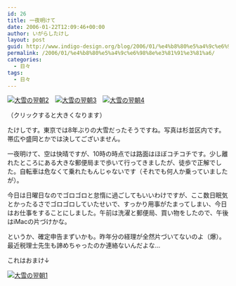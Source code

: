 ```yaml
---
id: 26
title: 一夜明けて
date: 2006-01-22T12:09:46+00:00
author: いがらしたけし
layout: post
guid: http://www.indigo-design.org/blog/2006/01/%e4%b8%80%e5%a4%9c%e6%98%8e%e3%81%91%e3%81%a6/
permalink: /2006/01/%e4%b8%80%e5%a4%9c%e6%98%8e%e3%81%91%e3%81%a6/
categories:
  - 日々
tags:
  - 日々
---
```

<a href="http://blog-imgs-29.fc2.com/a/r/m/armadillo75/060122c.jpg" target="_blank"><img src="http://blog-imgs-29.fc2.com/a/r/m/armadillo75/060122cs.jpg" alt="大雪の翌朝2" border="0" /></a>　<a href="http://blog-imgs-29.fc2.com/a/r/m/armadillo75/060122b.jpg" target="_blank"><img src="http://blog-imgs-29.fc2.com/a/r/m/armadillo75/060122bs.jpg" alt="大雪の翌朝3" border="0" /></a>　<a href="http://blog-imgs-29.fc2.com/a/r/m/armadillo75/060122a.jpg" target="_blank"><img src="http://blog-imgs-29.fc2.com/a/r/m/armadillo75/060122as.jpg" alt="大雪の翌朝4" border="0" /></a>
  
（クリックすると大きくなります）
  
たけしです。東京では8年ぶりの大雪だったそうですね。写真は杉並区内です。帯広や盛岡とかでは決してございません。
  
一夜明けて、空は快晴ですが、10時の時点では路面はほぼコチコチです。少し離れたところにある大きな郵便局まで歩いて行ってきましたが、徒歩で正解でした。自転車は危なくて乗れたもんじゃないです（それでも何人か乗っていましたが）。

<!--more-->


  
今日は日曜日なのでゴロゴロと怠惰に過ごしてもいいわけですが、ここ数日眠気とかったるさでゴロゴロしていたせいで、すっかり用事がたまってしまい、今日はお仕事をすることにしました。午前は洗濯と郵便局、買い物をしたので、午後はiMacの片づけかな。
  
というか、確定申告まずいかも。昨年分の経理が全然片づいてないのよ（爆）。最近税理士先生も諦めちゃったのか連絡ないんだよな…
  
これはおまけ↓
  
<a href="http://blog-imgs-29.fc2.com/a/r/m/armadillo75/060122d.jpg" target="_blank"><img src="http://blog-imgs-29.fc2.com/a/r/m/armadillo75/060122ds.jpg" alt="大雪の翌朝1" border="0" /></a>　
